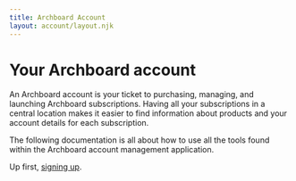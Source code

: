 ```yaml
---
title: Archboard Account
layout: account/layout.njk
---
```


# Your Archboard account

An Archboard account is your ticket to purchasing, managing, and launching Archboard subscriptions. Having all your subscriptions in a central location makes it easier to find information about products and your account details for each subscription.

The following documentation is all about how to use all the tools found within the Archboard account management application.

Up first, [signing up](signing-up).